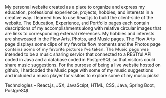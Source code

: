 My personal website created as a place to organize and express my education, professional experience, projects, hobbies, and interests in a creative way. I learned how to use React.js to build the client-side of the website. The Education, Experience, and Portfolio pages each contain descriptions of my accomplishments along with relative circular images that are links to corresponding external references. My hobbies and interests are showcased in the Flow Arts, Photos, and Music pages. The Flow Arts page displays some clips of my favorite flow moments and the Photos page contains some of my favorite pictures I’ve taken. The Music page was intended to be a music sharing service that connected to a RESTful API coded in Java and a database coded in PostgreSQL so that visitors could share music suggestions. For the purpose of being a live website hosted on github, I hardcoded the Music page with some of my music suggestions and included a music player for visitors to explore some of my music picks!

Technologies – React.js, JSX, JavaScript, HTML, CSS, Java, Spring Boot, PostgreSQL
